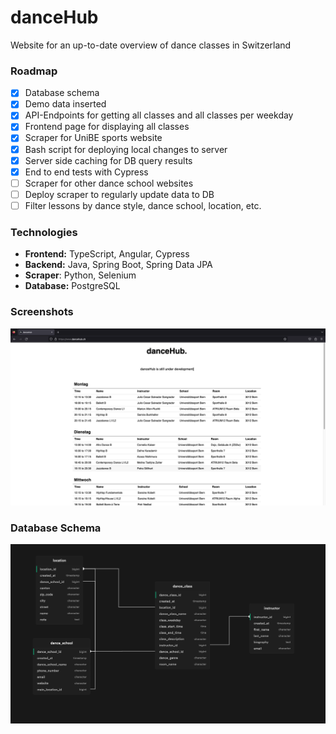 # danceHub
Website for an up-to-date overview of dance classes in Switzerland

### Roadmap
- [x] Database schema
- [x] Demo data inserted
- [x] API-Endpoints for getting all classes and all classes per weekday
- [x] Frontend page for displaying all classes
- [x] Scraper for UniBE sports website
- [x] Bash script for deploying local changes to server
- [x] Server side caching for DB query results
- [x] End to end tests with Cypress
- [ ] Scraper for other dance school websites
- [ ] Deploy scraper to regularly update data to DB
- [ ] Filter lessons by dance style, dance school, location, etc.

### Technologies
- **Frontend:** TypeScript, Angular, Cypress
- **Backend:** Java, Spring Boot, Spring Data JPA
- **Scraper**: Python, Selenium
- **Database:** PostgreSQL

### Screenshots
![Danceclass Overview](/assets/img1.png)

### Database Schema

![Database Schema](/assets/db_schema.png)